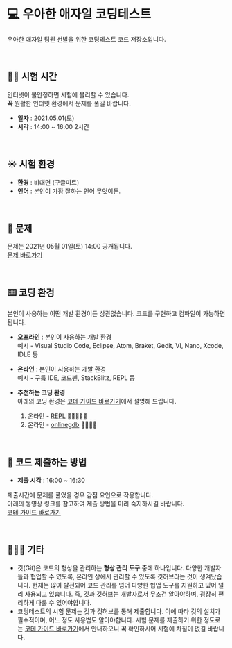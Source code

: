 # 💻 우아한 애자일 코딩테스트
우아한 애자일 팀원 선발을 위한 코딩테스트 코드 저장소입니다.

<br>

## ✍🏻 시험 시간
인터넷이 불안정하면 시험에 불리할 수 있습니다.  
**꼭** 원활한 인터넷 환경에서 문제를 풀길 바랍니다.
* **일자** : 2021.05.01(토)
* **시각** : 14:00 ~ 16:00 2시간

<br>

## ☀️ 시험 환경
* **환경** : 비대면 (구글미트)
* **언어** : 본인이 가장 잘하는 언어 무엇이든.

<br>

## 📝 문제
문제는 2021년 05월 01일(토) 14:00 공개됩니다.  
[문제 바로가기](https://www.notion.so/2-3c0ce7f35ee5428ab5e0b92b01970378)

<br>

## ⌨️ 코딩 환경
본인이 사용하는 어떤 개발 환경이든 상관없습니다.
코드를 구현하고 컴파일이 가능하면 됩니다.
* **오프라인** : 본인이 사용하는 개발 환경  
예시 - Visual Studio Code, Eclipse, Atom, Braket, Gedit, VI, Nano, Xcode, IDLE 등
* **온라인** : 본인이 사용하는 개발 환경  
예시 - 구름 IDE, 코드펜, StackBlitz, REPL 등

* **추천하는 코딩 환경**  
아래의 코딩 환경은 [코테 가이드 바로가기](https://youtu.be/Lhp3r_V7emY)에서 설명해 드립니다.
   1. 온라인 - [REPL](https://replit.com/) 🌟🌟🌟🌟🌟
   2. 온라인 - [onlinegdb](https://www.onlinegdb.com/) 🌟🌟🌟🌟


<br>

## 💫 코드 제출하는 방법
* **제출 시각** : 16:00 ~ 16:30   

제출시간에 문제를 풀었을 경우 감점 요인으로 작용합니다.  
아래의 동영상 링크를 참고하여 제출 방법을 미리 숙지하시길 바랍니다.  
[코테 가이드 바로가기](https://youtu.be/Lhp3r_V7emY)

<br>

## 💁🏻‍♂️ 기타
* 깃(Git)은 코드의 형상을 관리하는 **형상 관리 도구** 중에 하나입니다.
다양한 개발자들과 협업할 수 있도록, 온라인 상에서 관리할 수 있도록 깃허브라는 것이 생겨났습니다.
현재는 많이 발전되어 코드 관리를 넘어 다양한 협업 도구를 지원하고 있어 널리 사용되고 있습니다.
즉, 깃과 깃허브는 개발자로서 무조건 알아야하며, 굉장히 편리하게 다룰 수 있어야합니다.
* 코딩테스트의 시험 문제는 깃과 깃허브를 통해 제출합니다.
이에 따라 깃의 설치가 필수적이며, 어느 정도 사용법도 알아야합니다.
시험 문제를 제출하기 위한 정도로는 [코테 가이드 바로가기](https://youtu.be/Lhp3r_V7emY)에서 안내하오니 **꼭** 확인하시어 시험에 차질이 없길 바랍니다.


